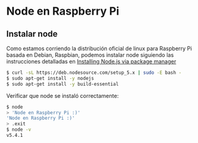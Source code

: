 # Node en Raspberry Pi

## Instalar node

Como estamos corriendo la distribución oficial de linux para Raspberry Pi basada en Debian, Raspbian, podemos instalar node siguiendo las instrucciones detalladas en [Installing Node.js via package manager](https://nodejs.org/en/download/package-manager/#debian-and-ubuntu-based-linux-distributions)

```bash
$ curl -sL https://deb.nodesource.com/setup_5.x | sudo -E bash -
$ sudo apt-get install -y nodejs
$ sudo apt-get install -y build-essential
```

Verificar que node se instaló correctamente:
```bash
$ node
> 'Node en Raspberry Pi :)'
'Node en Raspberry Pi :)'
> .exit
$ node -v
v5.4.1
```
